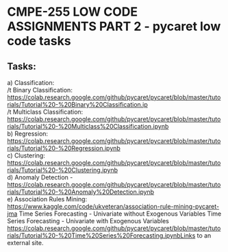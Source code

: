 # CMPE-255 LOW CODE ASSIGNMENTS PART 2 - pycaret low code tasks
## Tasks:

a) Classification: <br/>
   /t Binary Classification: https://colab.research.google.com/github/pycaret/pycaret/blob/master/tutorials/Tutorial%20-%20Binary%20Classification.ip <br/>
   /t Multiclass Classification: https://colab.research.google.com/github/pycaret/pycaret/blob/master/tutorials/Tutorial%20-%20Multiclass%20Classification.ipynb <br/>
b) Regression: https://colab.research.google.com/github/pycaret/pycaret/blob/master/tutorials/Tutorial%20-%20Regression.ipynb <br/>
c) Clustering: https://colab.research.google.com/github/pycaret/pycaret/blob/master/tutorials/Tutorial%20-%20Clustering.ipynb <br/>
d) Anomaly Detection - https://colab.research.google.com/github/pycaret/pycaret/blob/master/tutorials/Tutorial%20-%20Anomaly%20Detection.ipynb <br/>
e) Association Rules Mining: https://www.kaggle.com/code/ukveteran/association-rule-mining-pycaret-jma
Time Series Forecasting - Univariate without Exogenous Variables
Time Series Forecasting - Univariate with Exogenous Variables
https://colab.research.google.com/github/pycaret/pycaret/blob/master/tutorials/Tutorial%20-%20Time%20Series%20Forecasting.ipynbLinks to an external site.
